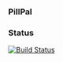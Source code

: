 ### PillPal


### Status
[![Build Status](https://travis-ci.org/footyapps27/PillPal.svg?branch=master.png)](https://travis-ci.org/footyapps27/PillPal.svg?branch=master)


